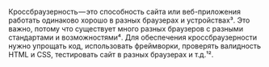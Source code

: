 Кроссбраузерность — это способность сайта или веб-приложения работать одинаково хорошо в разных браузерах и устройствах³. Это важно, потому что существует много разных браузеров с разными стандартами и возможностями⁴. Для обеспечения кроссбраузерности нужно упрощать код, использовать фреймворки, проверять валидность HTML и CSS, тестировать сайт в разных браузерах и т.д.¹². 
